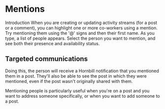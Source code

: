 # Mentions

Introduction
When you are creating or updating activity streams (for a post or a comment), you can highlight one or more co-workers using a mention. Try mentioning them using the '@' signs and then their first name. As you type, a list of people appears. Select the person you want to mention, and see both their presence and availability status.

## Targeted communications

Doing this, the person will receive a Hornbill notification that you mentioned them in a post. They'll also be able to see the post in which they were mentioned, even if the post wasn't originally shared with them.

Mentioning people is particularly useful when you're on a post and you want to address someone specifically, or when you want to add someone to a post.
